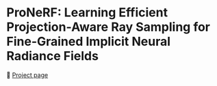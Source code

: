 # ProNeRF: Learning Efficient Projection-Aware Ray Sampling for Fine-Grained Implicit Neural Radiance Fields

:rocket: [Project page](https://kaist-viclab.github.io/pronerf-site/)